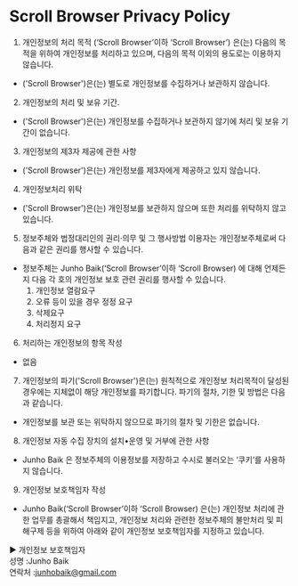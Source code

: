 # Scroll Browser Privacy Policy

1. 개인정보의 처리 목적 (‘Scroll Browser’이하 ‘Scroll Browser’) 은(는) 다음의 목적을 위하여 개인정보를 처리하고 있으며, 다음의 목적 이외의 용도로는 이용하지 않습니다.
  - ('Scroll Browser')은(는) 별도로 개인정보를 수집하거나 보관하지 않습니다.

2. 개인정보의 처리 및 보유 기간.
  - ('Scroll Browser')은(는) 개인정보를 수집하거나 보관하지 않기에 처리 및 보유 기간이 없습니다.

3. 개인정보의 제3자 제공에 관한 사항
  - ('Scroll Browser')은(는) 개인정보를 제3자에게 제공하고 있지 않습니다.

4. 개인정보처리 위탁
  - ('Scroll Browser')은(는) 개인정보를 보관하지 않으며 또한 처리를 위탁하지 않고 있습니다.

5. 정보주체와 법정대리인의 권리·의무 및 그 행사방법 이용자는 개인정보주체로써 다음과 같은 권리를 행사할 수 있습니다.
  - 정보주체는 Junho Baik(‘Scroll Browser’이하 ‘Scroll Browser) 에 대해 언제든지 다음 각 호의 개인정보 보호 관련 권리를 행사할 수 있습니다.
    1. 개인정보 열람요구
    2. 오류 등이 있을 경우 정정 요구
    3. 삭제요구
    4. 처리정지 요구

6. 처리하는 개인정보의 항목 작성
  - 없음

7. 개인정보의 파기('Scroll Browser')은(는) 원칙적으로 개인정보 처리목적이 달성된 경우에는 지체없이 해당 개인정보를 파기합니다. 파기의 절차, 기한 및 방법은 다음과 같습니다.
  - 개인정보를 보관 또는 위탁하지 않으므로 파기의 절차 및 기한은 없습니다.

8. 개인정보 자동 수집 장치의 설치•운영 및 거부에 관한 사항
  - Junho Baik 은 정보주체의 이용정보를 저장하고 수시로 불러오는 ‘쿠키’를 사용하지 않습니다.

9. 개인정보 보호책임자 작성
  - Junho Baik(‘Scroll Browser’이하 ‘Scroll Browser) 은(는) 개인정보 처리에 관한 업무를 총괄해서 책임지고, 개인정보 처리와 관련한 정보주체의 불만처리 및 피해구제 등을 위하여 아래와 같이 개인정보 보호책임자를 지정하고 있습니다.

▶ 개인정보 보호책임자  
성명 :Junho Baik  
연락처 :junhobaik@gmail.com
